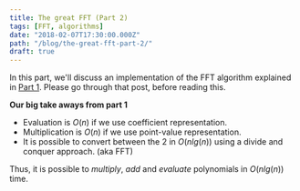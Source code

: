 ```yaml
---
title: The great FFT (Part 2)
tags: [FFT, algorithms]
date: "2018-02-07T17:30:00.000Z"
path: "/blog/the-great-fft-part-2/"
draft: true
---
```


In this part, we'll discuss an implementation of the FFT algorithm explained in [Part 1](https://subsid.github.io/blog/the-great-fft-part-1/). Please go through that post, before reading this.

**Our big take aways from part 1**
- Evaluation is $O(n)$ if we use coefficient representation.
- Multiplication is $O(n)$ if we use point-value representation.
- It is possible to convert between the 2 in $O(nlg(n))$ using a divide and conquer approach. (aka FFT)

Thus, it is possible to *multiply*, *add* and *evaluate* polynomials in $O(nlg(n))$ time.

